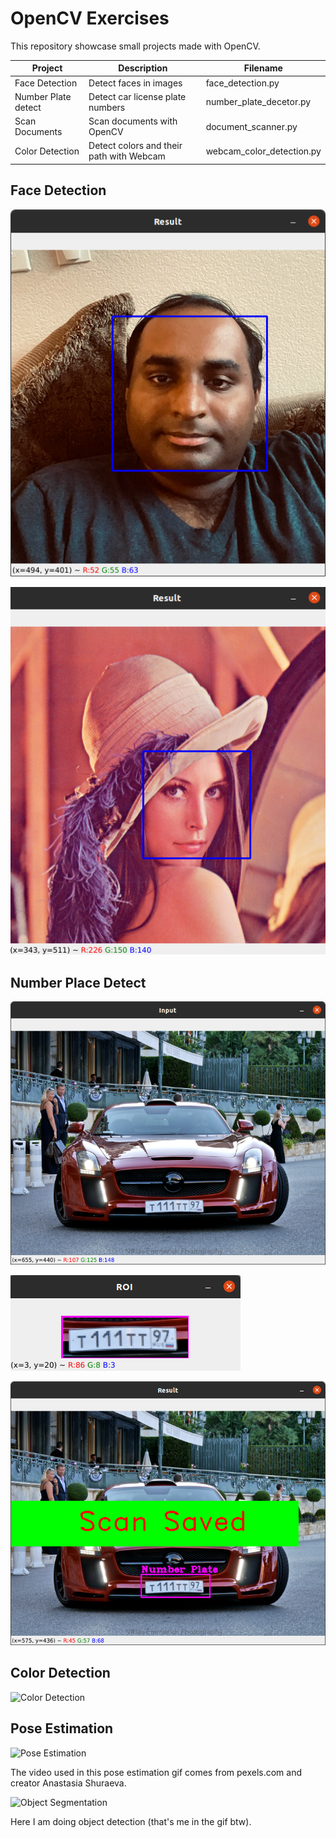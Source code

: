 # OpenCV Exercises

This repository showcase small projects made with OpenCV.

| Project            | Description                             | Filename                 |
|--------------------|-----------------------------------------|--------------------------|
| Face Detection     | Detect faces in images                  | face_detection.py        |
| Number Plate detect| Detect car license plate numbers        | number_plate_decetor.py  |
| Scan Documents     | Scan documents with OpenCV              | document_scanner.py      |
| Color Detection    | Detect colors and their path with Webcam| webcam_color_detection.py|

## Face Detection

![Face Detection 1](https://github.com/KrisMatrix/OpenCV_Exercises/blob/master/readmeFiles/face_detection.png)

![Face Detection 2](https://github.com/KrisMatrix/OpenCV_Exercises/blob/master/readmeFiles/face_detection2.png)

## Number Place Detect

![Image of Car](https://github.com/KrisMatrix/OpenCV_Exercises/blob/master/readmeFiles/num_place_detect_1.png)

![Detected License Plate](https://github.com/KrisMatrix/OpenCV_Exercises/blob/master/readmeFiles/num_plate_detect_2.png)

![Detection Notice](https://github.com/KrisMatrix/OpenCV_Exercises/blob/master/readmeFiles/num_plate_detect_3.png)

## Color Detection

![Color Detection](https://github.com/KrisMatrix/OpenCV_Exercises/blob/master/readmeFiles/resized_color_detect.gif)

## Pose Estimation

![Pose Estimation](https://github.com/KrisMatrix/OpenCV_Exercises/blob/master/readmeFiles/resized_pose_estimation.gif)

The video used in this pose estimation gif comes from pexels.com and creator 
Anastasia Shuraeva.

![Object Segmentation](https://github.com/KrisMatrix/OpenCV_Exercises/blob/master/readmeFiles/resized_object_detection.gif)

Here I am doing object detection (that's me in the gif btw).
